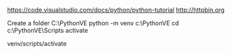 https://code.visualstudio.com/docs/python/python-tutorial
http://httpbin.org

Create a folder C:\PythonVE
python -m venv c:\PythonVE
cd c:\PythonVE\Scripts
activate

venv/scripts/activate